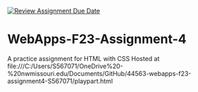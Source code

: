 [![Review Assignment Due Date](https://classroom.github.com/assets/deadline-readme-button-24ddc0f5d75046c5622901739e7c5dd533143b0c8e959d652212380cedb1ea36.svg)](https://classroom.github.com/a/4tKarLeg)
# WebApps-F23-Assignment-4
A practice assignment for HTML with CSS
Hosted at file:///C:/Users/S567071/OneDrive%20-%20nwmissouri.edu/Documents/GitHub/44563-webapps-f23-assignment4-S567071/playpart.html
